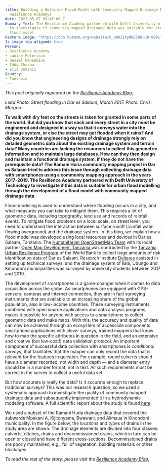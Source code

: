 ```yaml
---
title: Building a Detailed Flood Model with Community Mapped Drainage Data (by the
  Resilience Academy)
date: 2021-05-07 09:45:00 Z
Summary Text: The Resilience Academy partnered with Delft University of Technology
  to investigate if community-mapped drainage data was suitable for creating an urban
  flood model.
Feature Image: "https://cdn.hotosm.org/website/0_x0m32Xy0EE56D-Q8-9981f2.jfif"
Is image top aligned: true
Person:
- Resilience Academy
- Louise Petersson
- Hessel Winsemius
- Iddy Chazua
- Elia Dominic
Country:
- Tanzania
---
```


*This post originally appeared on the [Resilience Academy Blog.](https://resilienceacademy.medium.com/)*

*Lead Photo: Street flooding in Dar es Salaam, March 2017. Photo: Chris Morgan*

**To walk with dry feet on the streets is taken for granted in some parts of the world. But did you know that each and every street in a city must be engineered and designed in a way so that it conveys water into the drainage system, or else the street may get flooded when it rains? And did you know that engineering designs of drainage strongly rely on detailed geometric data about the existing drainage system and terrain data? Many countries are lacking the resources to collect this geometric information and to maintain large databases. How can they then design and maintain a functional drainage system, if they do not have the prerequisite data? The Ramani Huria community mapping project in Dar es Salaam tried to address this issue through collecting drainage data with smartphones using a community mapping approach in the years 2017–2019. The Resilience Academy partnered with Delft University of Technology to investigate if this data is suitable for urban flood modelling through the development of a flood model with community mapped drainage data.**

Flood modeling is used to understand where flooding occurs in a city, and what measures you can take to mitigate them. This requires a lot of geometric data, including topography, land use and records of rainfall events. To mitigate flood problems on a local scale, on street level, you need to understand the interaction between surface runoff (rainfall water flowing overground) and the drainage system. In this blog, we explain how a flood model was developed using local resources and devices in Dar es Salaam, Tanzania. The [Humanitarian OpenStreetMap Team](https://www.hotosm.org/) with its local partner [Open Map Development Tanzania ](https://www.omdtz.or.tz/)was contracted by the [Tanzania Urban Resilience Program](https://www.worldbank.org/en/programs/tanzania-urban-resilience-program) of the World Bank to collect large amounts of risk identification data of Dar es Salaam. Research Institute [Deltares](http://www.deltares.nl/) assisted in setting up technical surveys, and the drainage system of Ilala, Ubungo and Kinondoni municipalities was surveyed by university students between 2017 and 2019.

The development of smartphones is a game-changer when it comes to data acquisition across the globe. As smartphones are equipped with GPS-sensors, cameras and internet connection, they are in fact surveying instruments that are available to an increasing share of the global population, also in low-income countries. These surveying instruments, combined with open source applications and data analysis programs, makes it possible for anyone with access to a smartphone to collect geometric data and make maps. With this, the accuracy and quality of data can now be achieved through an ecosystem of accessible components: smartphone applications with clever surveys, trained mappers that know how to map the specific attributes in question in the field, and an extensive and creative (but low-cost!) data validation protocol. An important component of successful data collection with smartphones is *conditional surveys*, that facilitates that the mapper can only record the data that is relevant for the features in question. For example, round culverts should have a diameter recorded, not width and depth — and a diameter entry should be in a number format, not in text. All such requirements must be correct in the survey to collect a useful data set.

But how accurate is really the data? Is it accurate enough to replace traditional surveys? This was our research question, so we used a systematic approach to investigate the quality of community mapped drainage data and subsequently implemented it in a hydrodynamic modeling software. A full scientific report about the study is found [here](https://www.frontiersin.org/articles/10.3389/feart.2020.00304/full).

We used a subset of the Ramani Huria drainage data that covered the subwards Mpakani A, Kijitonyama, Bwawani, and Alimaua in Kinondoni municipality. In the figure below, the locations and types of drains in the study area are shown. The drainage elements are divided into four classes: culverts, ditches, drains and decommissioned drains, which in turn can be open or closed and have different cross-sections. Decommissioned drains are poorly maintained, e.g., full of vegetation, building materials or other blockages.

*To read the rest of the story, please visit the [Resilience Academy Blog.](https://resilienceacademy.medium.com/building-a-detailed-flood-model-with-community-mapped-drainage-data-f57298872c39)*